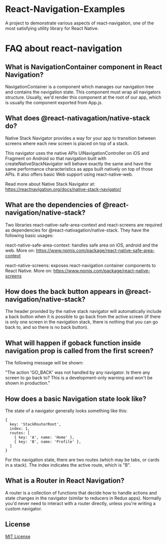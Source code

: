 # React-Navigation-Examples
A project to demonstrate various aspects of react-navigation, one of the most satisfying utility library for React Native.

# FAQ about react-navigation

## What is NavigationContainer component in React Navigation? 
NavigationContainer is a component which manages our navigation tree and contains the navigation state. This component must wrap all navigators structure. Usually, we'd render this component at the root of our app, which is usually the component exported from App.js.

## What does @react-nativagation/native-stack do? 
Native Stack Navigator provides a way for your app to transition between screens where each new screen is placed on top of a stack.
    
This navigator uses the native APIs UINavigationController on iOS and Fragment on Android so that navigation built with createNativeStackNavigator will behave exactly the same and have the same performance characteristics as apps built natively on top of those APIs. It also offers basic Web support using react-native-web.

Read more about Native Stack Navigator at: https://reactnavigation.org/docs/native-stack-navigator/

## What are the dependencies of @react-navigation/native-stack?

Two libraries react-native-safe-area-context and react-screens are required as dependencies for @react-nativagation/native-stack. They have the following basic usages: 

react-native-safe-area-context: handles safe area on iOS, android and the web. More on: https://www.npmjs.com/package/react-native-safe-area-context

react-native-screens: exposes react-navigation container components to React Native. More on: https://www.npmjs.com/package/react-native-screens

## How does the back button appears in @react-navigation/native-stack?

The header provided by the native stack navigator will automatically include a back button when it is possible to go back from the active screen (if there is only one screen in the navigation stack, there is nothing that you can go back to, and so there is no back button).

## What will happen if goback function inside navigation prop is called from the first screen? 

The following message will be shown: 

"The action 'GO_BACK' was not handled by any navigator.
Is there any screen to go back to?
This is a development-only warning and won't be shown in production."

## How does a basic Navigation state look like? 

The state of a navigator generally looks something like this:

```code
{
  key: 'StackRouterRoot',
  index: 1,
  routes: [
    { key: 'A', name: 'Home' },
    { key: 'B', name: 'Profile' },
  ]
}
```
For this navigation state, there are two routes (which may be tabs, or cards in a stack). The index indicates the active route, which is "B".

## What is a Router in React Navigation? 

A router is a collection of functions that decide how to handle actions and state changes in the navigator (similar to reducers in Redux apps). Normally you'd never need to interact with a router directly, unless you're writing a custom navigator.


## License

[MIT License](LICENSE)

